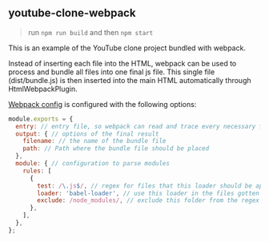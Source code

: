 ## youtube-clone-webpack

> run `npm run build` and then `npm start`

This is an example of the YouTube clone project bundled with webpack.

Instead of inserting each file into the HTML, webpack can be used to
process and bundle all files into one final js file.
This single file (dist/bundle.js) is then inserted into the main HTML automatically through HtmlWebpackPlugin.

[Webpack config](webpack.config.js) is configured with the following options:
```javascript
module.exports = {
  entry: // entry file, so webpack can read and trace every necessary file. This is where all files should be imported, including css files and startup methods
  output: { // options of the final result
    filename: // the name of the bundle file
    path: // Path where the bundle file should be placed
  },
  module: { // configuration to parse modules
    rules: [
      {
        test: /\.js$/, // regex for files that this loader should be applied (all ended with .js)
        loader: 'babel-loader', // use this loader in the files gotten with the test regex. This can be an array and the loaders are executed in a reverse order ([3, 2, 1])
        exclude: /node_modules/, // exclude this folder from the regex search
      },
    ],
  },
};
```

